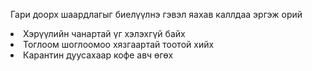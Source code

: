 <!DOCTYPE html>

<html>

<p>
     <p>Гари доорх шаардлагыг биелүүлнэ гэвэл яахав каллдаа эргэж орий</p>
</head>

<body>
     <li>Хэрүүлийн чанартай үг хэлэхгүй байх</li>
     <li>Тоглоом шоглоомоо хязгаартай тоотой хийх</li>
     <li>Карантин дуусахаар кофе авч өгөх</li>
     
</body>

</html>
